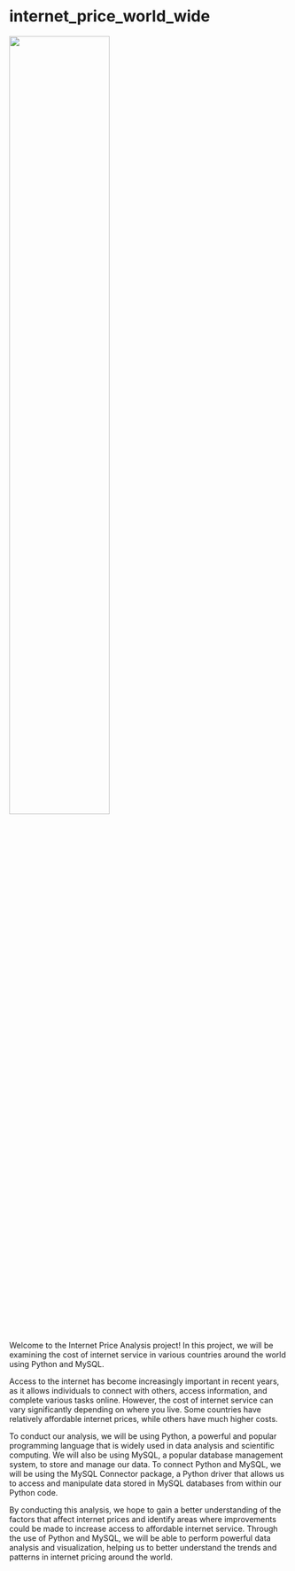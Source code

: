# internet_price_world_wide


<img src="/home/sunooja/Downloads/pexels-lukas-590022.jpg" width="60%">

 



Welcome to the Internet Price Analysis project! In this project, we will be examining the cost of internet service in various countries around the world using Python and MySQL.

Access to the internet has become increasingly important in recent years, as it allows individuals to connect with others, access information, and complete various tasks online. However, the cost of internet service can vary significantly depending on where you live. Some countries have relatively affordable internet prices, while others have much higher costs.

To conduct our analysis, we will be using Python, a powerful and popular programming language that is widely used in data analysis and scientific computing. We will also be using MySQL, a popular database management system, to store and manage our data. To connect Python and MySQL, we will be using the MySQL Connector package, a Python driver that allows us to access and manipulate data stored in MySQL databases from within our Python code.

By conducting this analysis, we hope to gain a better understanding of the factors that affect internet prices and identify areas where improvements could be made to increase access to affordable internet service. Through the use of Python and MySQL, we will be able to perform powerful data analysis and visualization, helping us to better understand the trends and patterns in internet pricing around the world.
